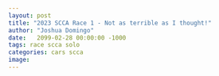 ```yaml
---
layout: post
title: "2023 SCCA Race 1 - Not as terrible as I thought!"
author: "Joshua Domingo"
date:   2099-02-28 00:00:00 -1000
tags: race scca solo  
categories: cars scca
image: 
---
```

